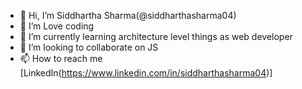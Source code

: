 - 👋 Hi, I’m Siddhartha Sharma(@siddharthasharma04)
- 👀 I’m Love coding
- 🌱 I’m currently learning architecture level things as web developer
- 💞️ I’m looking to collaborate on JS
- 📫 How to reach me [LinkedIn(https://www.linkedin.com/in/siddharthasharma04)]

<!---
siddharthasharma04/siddharthasharma04 is a ✨ special ✨ repository because its `README.md` (this file) appears on your GitHub profile.
You can click the Preview link to take a look at your changes.
--->
